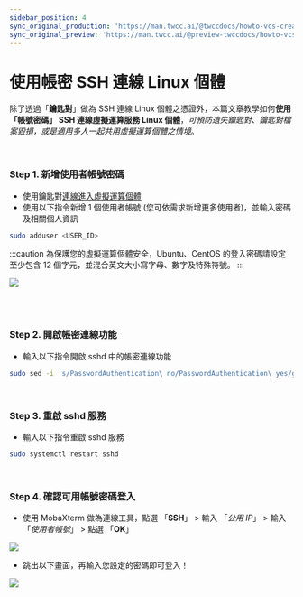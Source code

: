 ```yaml
---
sidebar_position: 4
sync_original_production: 'https://man.twcc.ai/@twccdocs/howto-vcs-create-usr-linux-zh' 
sync_original_preview: 'https://man.twcc.ai/@preview-twccdocs/howto-vcs-create-usr-linux-zh' 
---
```


# 使用帳密 SSH 連線 Linux 個體


除了透過「**鑰匙對**」做為 SSH 連線 Linux 個體之憑證外，本篇文章教學如何**使用「帳號密碼」 SSH 連線虛擬運算服務 Linux 個體**，*可預防遺失鑰匙對、鑰匙對檔案毀損，或是適用多人一起共用虛擬運算個體之情境*。

<br/>


### Step 1. 新增使用者帳號密碼

- 使用鑰匙對[連線進入虛擬運算個體](../user-guides/connecting/linux/from-windows.md)
- 使用以下指令新增 1 個使用者帳號 (您可依需求新增更多使用者)，並輸入密碼及相關個人資訊

```bash
sudo adduser <USER_ID>
```

:::caution
為保護您的虛擬運算個體安全，Ubuntu、CentOS 的登入密碼請設定至少包含 12 個字元，並混合英文大小寫字母、數字及特殊符號。
:::

![](https://cos.twcc.ai/SYS-MANUAL/uploads/upload_3feb85f4dd3cb0590d2f974aea9279bc.png)

<br/>

<br/>


### Step 2. 開啟帳密連線功能

- 輸入以下指令開啟 sshd 中的帳密連線功能

```bash
sudo sed -i 's/PasswordAuthentication\ no/PasswordAuthentication\ yes/g' /etc/ssh/sshd_config
```

<br/>


### Step 3. 重啟 sshd 服務

- 輸入以下指令重啟 sshd 服務

```bash
sudo systemctl restart sshd
```

<br/>


### Step 4. 確認可用帳號密碼登入

- 使用 MobaXterm 做為連線工具，點選 「**SSH**」 > 輸入 「*公用 IP*」 > 輸入 「*使用者帳號*」 > 點選  「**OK**」

![](https://cos.twcc.ai/SYS-MANUAL/uploads/upload_6e8b4c94c4b6537e5c57d23062335baa.png)

- 跳出以下畫面，再輸入您設定的密碼即可登入！

![](https://cos.twcc.ai/SYS-MANUAL/uploads/upload_9711b273491092fd4016073a2d89be75.png)